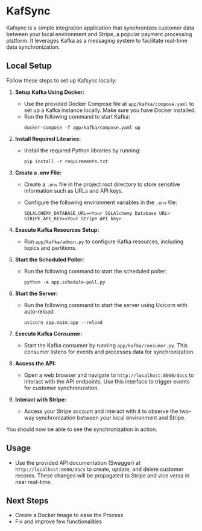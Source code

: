 # KafSync

Kafsync is a simple integration application that synchronizes customer data between your local environment and Stripe, a popular payment processing platform. It leverages Kafka as a messaging system to facilitate real-time data synchronization.

## Local Setup

Follow these steps to set up Kafsync locally:

1. **Setup Kafka Using Docker:**

   - Use the provided Docker Compose file at `app/kafka/compose.yaml` to set up a Kafka instance locally. Make sure you have Docker installed.
   - Run the following command to start Kafka:
     ```
     docker-compose -f app/kafka/compose.yaml up
     ```

2. **Install Required Libraries:**

   - Install the required Python libraries by running:
     ```
     pip install -r requirements.txt
     ```

3. **Create a .env File:**

   - Create a `.env` file in the project root directory to store sensitive information such as URLs and API keys.
   - Configure the following environment variables in the `.env` file:

     ```
     SQLALCHEMY_DATABASE_URL=<Your SQLAlchemy Database URL>
     STRIPE_API_KEY=<Your Stripe API key>
     ```

4. **Execute Kafka Resources Setup:**

   - Run `app/kafka/admin.py` to configure Kafka resources, including topics and partitions.

5. **Start the Scheduled Poller:**

   - Run the following command to start the scheduled poller:
     ```
     python -m app.schedule-poll.py
     ```

6. **Start the Server:**

   - Run the following command to start the server using Uvicorn with auto-reload:
     ```
     uvicorn app.main:app --reload
     ```

7. **Execute Kafka Consumer:**

   - Start the Kafka consumer by running `app/kafka/consumer.py`. This consumer listens for events and processes data for synchronization.

8. **Access the API:**

   - Open a web browser and navigate to `http://localhost:8000/docs` to interact with the API endpoints. Use this interface to trigger events for customer synchronization.

9. **Interact with Stripe:**

   - Access your Stripe account and interact with it to observe the two-way synchronization between your local environment and Stripe.

You should now be able to see the synchronization in action.

## Usage

- Use the provided API documentation (Swagger) at `http://localhost:8000/docs` to create, update, and delete customer records. These changes will be propagated to Stripe and vice versa in near real-time.

## Next Steps

- Create a Docker Image to ease the Process
- Fix and improve few functionalities


